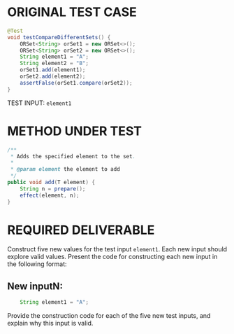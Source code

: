 # ORIGINAL TEST CASE
```java
@Test
void testCompareDifferentSets() {
    ORSet<String> orSet1 = new ORSet<>();
    ORSet<String> orSet2 = new ORSet<>();
    String element1 = "A";
    String element2 = "B";
    orSet1.add(element1);
    orSet2.add(element2);
    assertFalse(orSet1.compare(orSet2));
}

```
TEST INPUT: `element1`


# METHOD UNDER TEST
```java
/**
 * Adds the specified element to the set.
 *
 * @param element the element to add
 */
public void add(T element) {
    String n = prepare();
    effect(element, n);
}

```


# REQUIRED DELIVERABLE
Construct five new values for the test input `element1`. Each new input should explore valid values. Present the code for constructing each new input in the following format:
## New inputN:
```java
    String element1 = "A";
```

Provide the construction code for each of the five new test inputs, and explain why this input is valid. 
